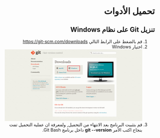 <div dir="rtl">

# تحميل الأدوات
## تنزيل Git على نظام Windows

1. قم بالضغط على الرابط التالي https://git-scm.com/downloads
2. اختيار Windows <img src="./windows.png" alt="لم يتم تحميل الصورة بالشكل الصحيح"/>
3. قم بتثبيت البرنامج بعد الانتهاء من التحميل,
 ولمعرفة ان عملية التحميل تمت بنجاح اكتب الأمر **git --version** داخل برنامج Git Bash.

 
</div>
